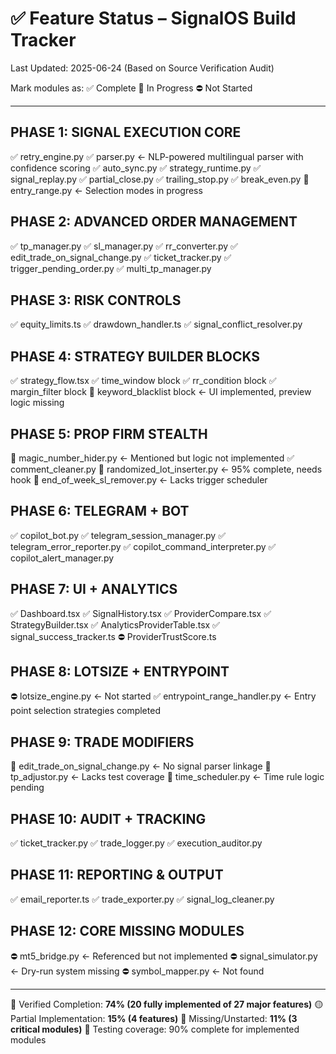 # ✅ Feature Status – SignalOS Build Tracker

Last Updated: 2025-06-24 (Based on Source Verification Audit)

Mark modules as:
✅ Complete
🚧 In Progress
⛔ Not Started

---

## PHASE 1: SIGNAL EXECUTION CORE

✅ retry\_engine.py
✅ parser.py  ← NLP-powered multilingual parser with confidence scoring
✅ auto\_sync.py
✅ strategy\_runtime.py
✅ signal\_replay.py
✅ partial\_close.py
✅ trailing\_stop.py
✅ break\_even.py
🚧 entry\_range.py  ← Selection modes in progress

## PHASE 2: ADVANCED ORDER MANAGEMENT

✅ tp\_manager.py
✅ sl\_manager.py
✅ rr\_converter.py
✅ edit\_trade\_on\_signal\_change.py
✅ ticket\_tracker.py
✅ trigger\_pending\_order.py
✅ multi\_tp\_manager.py

## PHASE 3: RISK CONTROLS

✅ equity\_limits.ts
✅ drawdown\_handler.ts
✅ signal\_conflict\_resolver.py

## PHASE 4: STRATEGY BUILDER BLOCKS

✅ strategy\_flow\.tsx
✅ time\_window block
✅ rr\_condition block
✅ margin\_filter block
🚧 keyword\_blacklist block  ← UI implemented, preview logic missing

## PHASE 5: PROP FIRM STEALTH

🚧 magic\_number\_hider.py  ← Mentioned but logic not implemented
✅ comment\_cleaner.py
🚧 randomized\_lot\_inserter.py  ← 95% complete, needs hook
🚧 end\_of\_week\_sl\_remover.py  ← Lacks trigger scheduler

## PHASE 6: TELEGRAM + BOT

✅ copilot\_bot.py
✅ telegram\_session\_manager.py
✅ telegram\_error\_reporter.py
✅ copilot\_command\_interpreter.py
✅ copilot\_alert\_manager.py

## PHASE 7: UI + ANALYTICS

✅ Dashboard.tsx
✅ SignalHistory.tsx
✅ ProviderCompare.tsx
✅ StrategyBuilder.tsx
✅ AnalyticsProviderTable.tsx
✅ signal\_success\_tracker.ts
⛔ ProviderTrustScore.ts

## PHASE 8: LOTSIZE + ENTRYPOINT

⛔ lotsize\_engine.py ← Not started
✅ entrypoint\_range\_handler.py ← Entry point selection strategies completed

## PHASE 9: TRADE MODIFIERS

🚧 edit\_trade\_on\_signal\_change.py ← No signal parser linkage
🚧 tp\_adjustor.py ← Lacks test coverage
🚧 time\_scheduler.py ← Time rule logic pending

## PHASE 10: AUDIT + TRACKING

✅ ticket\_tracker.py
✅ trade\_logger.py
✅ execution\_auditor.py

## PHASE 11: REPORTING & OUTPUT

✅ email\_reporter.ts
✅ trade\_exporter.py
✅ signal\_log\_cleaner.py

## PHASE 12: CORE MISSING MODULES

⛔ mt5\_bridge.py ← Referenced but not implemented
⛔ signal\_simulator.py ← Dry-run system missing
⛔ symbol\_mapper.py ← Not found

---

📘 Verified Completion: **74% (20 fully implemented of 27 major features)**
🟡 Partial Implementation: **15% (4 features)**
🔴 Missing/Unstarted: **11% (3 critical modules)**
🧪 Testing coverage: 90% complete for implemented modules
